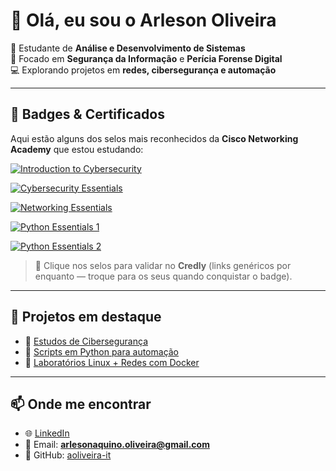 # 👋 Olá, eu sou o Arleson Oliveira  

🎯 Estudante de **Análise e Desenvolvimento de Sistemas**  
🔐 Focado em **Segurança da Informação** e **Perícia Forense Digital**  
💻 Explorando projetos em **redes, cibersegurança e automação**  

---

## 🚀 Badges & Certificados

Aqui estão alguns dos selos mais reconhecidos da **Cisco Networking Academy** que estou estudando:

[![Introduction to Cybersecurity](https://images.credly.com/size/110x110/images/0b3d3f77-0707-4f50-9ab6-1c06d1c07a1e/Cisco_Introduction_to_Cybersecurity.png)](https://www.credly.com/org/cisco/badge/introduction-to-cybersecurity)

[![Cybersecurity Essentials](https://images.credly.com/size/110x110/images/af8c6c47-2e37-4082-b9a9-3bb0f7afaf82/Cisco_Cybersecurity_Essentials.png)](https://www.credly.com/org/cisco/badge/cybersecurity-essentials)

[![Networking Essentials](https://images.credly.com/size/110x110/images/76d3a75b-96d5-4d8a-84ab-1a21c68d6d07/Cisco_Networking_Essentials.png)](https://www.credly.com/org/cisco/badge/networking-essentials)

[![Python Essentials 1](https://images.credly.com/size/110x110/images/3065563d-f6fe-4e63-a5f3-918c8f3f6ce2/Cisco_Python_Essentials_1.png)](https://www.credly.com/org/cisco/badge/python-essentials-1)

[![Python Essentials 2](https://images.credly.com/size/110x110/images/cf5f3c07-7c74-4067-9ed9-0f5f91aa8a3b/Cisco_Python_Essentials_2.png)](https://www.credly.com/org/cisco/badge/python-essentials-2)

> 🔗 Clique nos selos para validar no **Credly** (links genéricos por enquanto — troque para os seus quando conquistar o badge).  

---

## 📂 Projetos em destaque

- 🔎 [Estudos de Cibersegurança](#)  
- 🐍 [Scripts em Python para automação](#)  
- 🐧 [Laboratórios Linux + Redes com Docker](#)  

---

## 📫 Onde me encontrar

- 🌐 [LinkedIn](https://www.linkedin.com/in/arleson-oliveira-229509339/)  
- 📧 Email: **arlesonaquino.oliveira@gmail.com**  
- 💾 GitHub: [aoliveira-it](https://github.com/aoliveira-it)  

